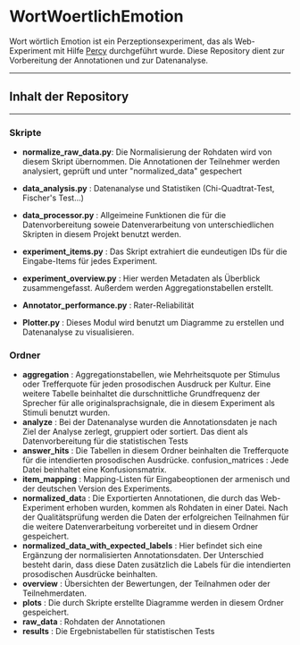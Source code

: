 # WortWoertlichEmotion
Wort wörtlich Emotion ist ein Perzeptionsexperiment, das als Web-Experiment mit Hilfe [Percy](https://webapp.phonetik.uni-muenchen.de/WebExperiment/index.html) durchgeführt wurde. Diese Repository dient zur Vorbereitung der Annotationen und zur Datenanalyse. 


*************************************************
## Inhalt der Repository

************************************************


### Skripte

* **normalize_raw_data.py**: Die Normalisierung der Rohdaten wird von diesem Skript übernommen. Die Annotationen der Teilnehmer werden analysiert, geprüft und unter "normalized_data"   gespechert
  
* **data_analysis.py** :
Datenanalyse und Statistiken (Chi-Quadtrat-Test, Fischer's Test...)

* **data_processor.py** :
Allgeimeine Funktionen die für die Datenvorbereitung soweie Datenverarbeitung von unterschiedlichen Skripten in diesem Projekt benutzt werden.

* **experiment_items.py** : 
Das Skript extrahiert die eundeutigen IDs für die Eingabe-Items für jedes Experiment.

* **experiment_overview.py** :
Hier werden Metadaten als Überblick zusammengefasst. Außerdem werden Aggregationstabellen erstellt.

* **Annotator_performance.py** : 
Rater-Reliabilität

* **Plotter.py** : 
Dieses Modul wird benutzt um Diagramme zu erstellen und Datenanalyse zu visualisieren.


### Ordner

* **aggregation** : Aggregationstabellen, wie Mehrheitsquote per Stimulus oder Trefferquote für jeden prosodischen Ausdruck per Kultur. Eine weitere Tabelle beinhaltet die durschnittliche Grundfrequenz der Sprecher für alle originalsprachsignale, die in diesem Experiment als Stimuli benutzt wurden.
* **analyze** : Bei der Datenanalyse wurden die Annotationsdaten je nach Ziel der Analyse zerlegt, gruppiert oder sortiert. Das dient als Datenvorbereitung für die statistischen Tests
* **answer_hits** : Die Tabellen in diesem Ordner beinhalten die Trefferquote für die intendierten prosodischen Ausdrücke.
confusion_matrices : Jede Datei beinhaltet eine Konfusionsmatrix.
* **item_mapping** : Mapping-Listen für Eingabeoptionen der armenisch und der deutschen Version des Experiments.
* **normalized_dat**a : Die Exportierten Annotationen, die durch das Web-Experiment erhoben wurden, kommen als Rohdaten in einer Datei. Nach der Qualitätsprüfung werden die Daten der erfolgreichen Teilnahmen für die weitere Datenverarbeitung vorbereitet und in diesem Ordner gespeichert. 
* **normalized_data_with_expected_labels** : Hier befindet sich eine Ergänzung der normalisierten Annotationsdaten. Der Unterschied besteht darin, dass diese Daten zusätzlich die Labels für die intendierten prosodischen Ausdrücke beinhalten. 
* **overview** : Übersichten der Bewertungen, der Teilnahmen oder der Teilnehmerdaten.
* **plots** : Die durch Skripte erstellte Diagramme werden in diesem Ordner gespeichert.
* **raw_data** : Rohdaten der Annotationen
* **results** : Die Ergebnistabellen für statistischen Tests
